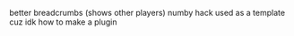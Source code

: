 better breadcrumbs (shows other players)
numby hack used as a template cuz idk how to make a plugin

